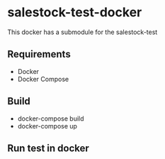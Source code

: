 # salestock-test-docker

This docker has a submodule for the salestock-test

## Requirements
- Docker
- Docker Compose

## Build
- docker-compose build
- docker-compose up

## Run test in docker

